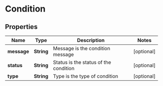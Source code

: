 

# Condition

## Properties

Name | Type | Description | Notes
------------ | ------------- | ------------- | -------------
**message** | **String** | Message is the condition message |  [optional]
**status** | **String** | Status is the status of the condition |  [optional]
**type** | **String** | Type is the type of condition |  [optional]



